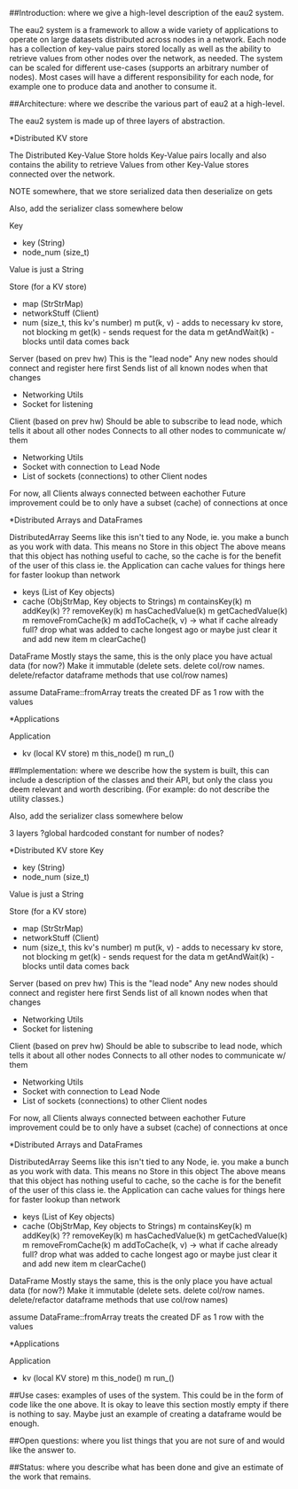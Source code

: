 ##Introduction: where we give a high-level description of the eau2 system.

The eau2 system is a framework to allow a wide variety of applications to
operate on large datasets distributed across nodes in a network. Each node
has a collection of key-value pairs stored locally as well as the ability to
retrieve values from other nodes over the network, as needed. The system can
be scaled for different use-cases (supports an arbitrary number of nodes).
Most cases will have a different responsibility for each node, for example
one to produce data and another to consume it.


##Architecture: where we describe the various part of eau2 at a high-level.

The eau2 system is made up of three layers of abstraction.


*Distributed KV store

The Distributed Key-Value Store holds Key-Value pairs locally and also
contains the ability to retrieve Values from other Key-Value stores connected
over the network. 


NOTE somewhere, that we store serialized data then deserialize on gets



Also, add the serializer class somewhere below


Key
 - key (String)
 - node_num (size_t)

Value is just a String


Store (for a KV store)
 - map (StrStrMap)
 - networkStuff (Client)
 - num (size_t, this kv's number)
 m put(k, v) - adds to necessary kv store, not blocking
 m get(k) - sends request for the data
 m getAndWait(k) - blocks until data comes back


Server (based on prev hw)
This is the "lead node"
Any new nodes should connect and register here first
Sends list of all known nodes when that changes
 - Networking Utils
 - Socket for listening


Client (based on prev hw)
Should be able to subscribe to lead node, which tells it about all other nodes
Connects to all other nodes to communicate w/ them
 - Networking Utils
 - Socket with connection to Lead Node
 - List of sockets (connections) to other Client nodes

For now, all Clients always connected between eachother
Future improvement could be to only have a subset (cache) of connections at once

*Distributed Arrays and DataFrames

DistributedArray
Seems like this isn't tied to any Node, ie. you make a bunch as you work
	with data. This means no Store in this object
The above means that this object has nothing useful to cache, so the
	cache is for the benefit of the user of this class
	ie. the Application can cache values for things here for faster lookup than network
 - keys (List of Key objects)
 - cache (ObjStrMap, Key objects to Strings)
 m containsKey(k)
 m addKey(k)
 ?? removeKey(k)
 m hasCachedValue(k)
 m getCachedValue(k)
 m removeFromCache(k)
 m addToCache(k, v)
	-> what if cache already full? drop what was added to cache longest ago or maybe just clear it and add new item
 m clearCache()



DataFrame
Mostly stays the same, this is the only place you have actual data (for now?)
Make it immutable (delete sets. delete col/row names. delete/refactor dataframe methods that use col/row names)

assume DataFrame::fromArray treats the created DF as 1 row with the values



*Applications

Application
 - kv (local KV store)
 m this_node()
 m run_()




##Implementation: where we describe how the system is built, this can include a description of the classes and their API, but only the class you deem relevant and worth describing. (For example: do not describe the utility classes.)




Also, add the serializer class somewhere below


3 layers
?global hardcoded constant for number of nodes?


*Distributed KV store
Key
 - key (String)
 - node_num (size_t)

Value is just a String


Store (for a KV store)
 - map (StrStrMap)
 - networkStuff (Client)
 - num (size_t, this kv's number)
 m put(k, v) - adds to necessary kv store, not blocking
 m get(k) - sends request for the data
 m getAndWait(k) - blocks until data comes back


Server (based on prev hw)
This is the "lead node"
Any new nodes should connect and register here first
Sends list of all known nodes when that changes
 - Networking Utils
 - Socket for listening


Client (based on prev hw)
Should be able to subscribe to lead node, which tells it about all other nodes
Connects to all other nodes to communicate w/ them
 - Networking Utils
 - Socket with connection to Lead Node
 - List of sockets (connections) to other Client nodes

For now, all Clients always connected between eachother
Future improvement could be to only have a subset (cache) of connections at once

*Distributed Arrays and DataFrames

DistributedArray
Seems like this isn't tied to any Node, ie. you make a bunch as you work
	with data. This means no Store in this object
The above means that this object has nothing useful to cache, so the
	cache is for the benefit of the user of this class
	ie. the Application can cache values for things here for faster lookup than network
 - keys (List of Key objects)
 - cache (ObjStrMap, Key objects to Strings)
 m containsKey(k)
 m addKey(k)
 ?? removeKey(k)
 m hasCachedValue(k)
 m getCachedValue(k)
 m removeFromCache(k)
 m addToCache(k, v)
	-> what if cache already full? drop what was added to cache longest ago or maybe just clear it and add new item
 m clearCache()



DataFrame
Mostly stays the same, this is the only place you have actual data (for now?)
Make it immutable (delete sets. delete col/row names. delete/refactor dataframe methods that use col/row names)

assume DataFrame::fromArray treats the created DF as 1 row with the values



*Applications

Application
 - kv (local KV store)
 m this_node()
 m run_()



##Use cases: examples of uses of the system. This could be in the form of code like the one above. It is okay to leave this section mostly empty if there is nothing to say. Maybe just an example of creating a dataframe would be enough.


##Open questions: where you list things that you are not sure of and would like the answer to.


##Status: where you describe what has been done and give an estimate of the work that remains.

